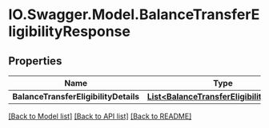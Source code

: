 # IO.Swagger.Model.BalanceTransferEligibilityResponse
## Properties

Name | Type | Description | Notes
------------ | ------------- | ------------- | -------------
**BalanceTransferEligibilityDetails** | [**List&lt;BalanceTransferEligibilityDetails&gt;**](BalanceTransferEligibilityDetails.md) |  | [optional] 

[[Back to Model list]](../README.md#documentation-for-models) [[Back to API list]](../README.md#documentation-for-api-endpoints) [[Back to README]](../README.md)

